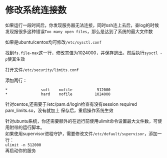 # 修改系统连接数

如果运行一段时间后，你发现服务器无法连接，同时ssh连上去后，查log的时候发现报很多这种错误`Too many open files`，那么是达到了系统的最大文件数

如果是ubuntu/centos均可修改`/etc/sysctl.conf`

找到`fs.file-max`这一行，修改其值为1024000，并保存退出。然后执行`sysctl -p`使其生效

打开文件`/etc/security/limits.conf`

添加两行： 
```
*               soft    nofile           512000
*               hard    nofile          1024000
```
针对centos,还需要于/etc/pam.d/login检查有没有session required pam_limits.so，没有就加上
保存后，重启操作系统生效

针对ubuntu系统，你还需要额外的在运行前使用ulimit命令设置最大文件数，可使用附带的运行脚本。  
如果使用supervisor进程守护，需要修改文件`/etc/default/supervisor`，添加一行：  
`ulimit -n 512000`  
再启动你的服务
